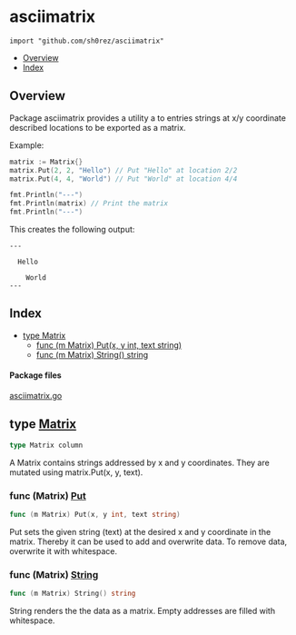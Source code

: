 # asciimatrix
`import "github.com/sh0rez/asciimatrix"`

* [Overview](#pkg-overview)
* [Index](#pkg-index)

## <a name="pkg-overview">Overview</a>
Package asciimatrix provides a utility a to entries strings at x/y coordinate described locations to be exported as a matrix.

Example:

````go
matrix := Matrix{}
matrix.Put(2, 2, "Hello") // Put "Hello" at location 2/2
matrix.Put(4, 4, "World") // Put "World" at location 4/4

fmt.Println("---")
fmt.Println(matrix) // Print the matrix
fmt.Println("---")
````

This creates the following output:

````
---

  Hello

    World
---
````



## <a name="pkg-index">Index</a>
* [type Matrix](#Matrix)
  * [func (m Matrix) Put(x, y int, text string)](#Matrix.Put)
  * [func (m Matrix) String() string](#Matrix.String)


#### <a name="pkg-files">Package files</a>
[asciimatrix.go](/asciimatrix.go) 






## <a name="Matrix">type</a> [Matrix](/asciimatrix.go?s=684:702#L29)
``` go
type Matrix column
```
A Matrix contains strings addressed by x and y coordinates. They are mutated using matrix.Put(x, y, text).










### <a name="Matrix.Put">func</a> (Matrix) [Put](/asciimatrix.go?s=888:930#L33)
``` go
func (m Matrix) Put(x, y int, text string)
```
Put sets the given string (text) at the desired x and y coordinate in the matrix. Thereby it can be used to add and
overwrite data. To remove data, overwrite it with whitespace.




### <a name="Matrix.String">func</a> (Matrix) [String](/asciimatrix.go?s=1127:1158#L43)
``` go
func (m Matrix) String() string
```
String renders the the data as a matrix. Empty addresses are filled with whitespace.
